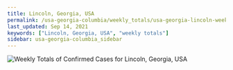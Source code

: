 ```yaml
---
title: Lincoln, Georgia, USA
permalink: /usa-georgia-columbia/weekly_totals/usa-georgia-lincoln-weekly_totals.html
last_updated: Sep 14, 2021
keywords: ["Lincoln, Georgia, USA", "weekly totals"]
sidebar: usa-georgia-columbia_sidebar
---
```


![Weekly Totals of Confirmed Cases for Lincoln, Georgia, USA](/covid_tracker/images/graphs/usa-georgia-lincoln-weekly_totals_graph.png)
